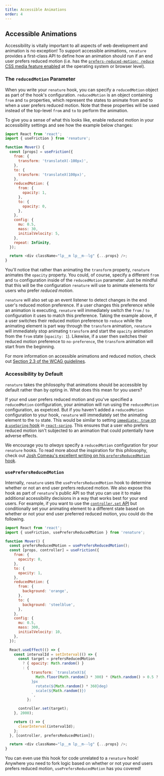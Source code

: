 ```yaml
---
title: Accessible Animations
order: 4
---
```


## Accessible Animations

Accessibility is vitally important to all aspects of web development and animation is no exception! To support accessible animations, `renature` provides a first-class API to define how an animation should run if an end user prefers reduced motion (i.e. has the [`prefers-reduced-motion: reduce` CSS media feature enabled](https://developer.mozilla.org/en-US/docs/Web/CSS/@media/prefers-reduced-motion) at the operating system or browser level).

### The `reducedMotion` Parameter

When you write your `renature` hook, you can specify a `reducedMotion` object as part of the hook's configuration. `reducedMotion` is an object containing `from` and `to` properties, which represent the states to animate from and to when a user prefers reduced motion. Note that these properties will be used instead of the top-level `from` and `to` to perform the animation.

To give you a sense of what this looks like, enable reduced motion in your accessibility settings and see how the example below changes:

```js live=true
import React from 'react';
import { useFriction } from 'renature';

function Mover() {
  const [props] = useFriction({
    from: {
      transform: 'translateX(-100px)',
    },
    to: {
      transform: 'translateX(100px)',
    },
    reducedMotion: {
      from: {
        opacity: 1,
      },
      to: {
        opacity: 0,
      },
    },
    config: {
      mu: 0.5,
      mass: 30,
      initialVelocity: 5,
    },
    repeat: Infinity,
  });

  return <div className="lp__m lp__m--lg" {...props} />;
}
```

You'll notice that rather than animating the `transform` property, `renature` animates the `opacity` property. You could, of course, specify a different `from` and `to` configuration inside of the `reducedMotion` parameter. Just be mindful that this will be the configuration `renature` will use to animate elements for users who prefer _reduced motion_.

`renature` will also set up an event listener to detect changes in the end user's reduced motion preference. If a user changes this preference while an animation is executing, `renature` will immediately switch the `from` / `to` configuration it uses to match this preference. Taking the example above, if a user switches their reduced motion preference to `reduce` while the animating element is part way through the `transform` animation, `renature` will immediately stop animating `transform` and start the `opacity` animation from the `from` state (`opacity: 1`). Likewise, if a user then switches their reduced motion preference to `no-preference`, the `transform` animation will start from the beginning.

For more information on accessible animations and reduced motion, check out [Section 2.3 of the WCAG guidelines](https://www.w3.org/WAI/WCAG21/Understanding/three-flashes-or-below-threshold).

### Accessibility by Default

`renature` takes the philosophy that animations should be accessible by default rather than by opting in. What does this mean for you users?

If your end user prefers reduced motion and you've specified a `reducedMotion` configuration, your animation will run using the `reducedMotion` configuration, as expetced. But if you haven't added a `reducedMotion` configuration to your hook, `renature` will immediately set the animating element to the `to` state. This would be similar to setting [`immediate: true` on a `useSpring` hook](https://www.react-spring.io/docs/hooks/api) in [`react-spring`](https://www.react-spring.io/). This ensures that a user who prefers reduced motion isn't subjected to an animation that could potentially have adverse effects.

We encourage you to _always_ specify a `reducedMotion` configuration for your `renature` hooks. To read more about the inspiration for this philosophy, check out [Josh Comeau's excellent writing on his `prefersReducedMotion` hook](https://www.joshwcomeau.com/react/prefers-reduced-motion/).

### `usePrefersReducedMotion`

Internally, `renature` uses the `usePrefersReducedMotion` hook to determine whether or not an end user prefers reduced motion. We also expose this hook as part of `renature`'s public API so that you can use it to make additional accessibility decisions in a way that works best for your end users. For example, if you want to use the [`controller.set` API](./getting-started/controlling-animation-states.md#setting-animations-to-arbitrary-states) but conditionally set your animating element to a different state based on whether or not your end user preferred reduced motion, you could do the following.

```js live=true
import React from 'react';
import { useFriction, usePrefersReducedMotion } from 'renature';

function Mover() {
  const prefersReducedMotion = usePrefersReducedMotion();
  const [props, controller] = useFriction({
    from: {
      opacity: 0,
    },
    to: {
      opacity: 1,
    },
    reducedMotion: {
      from: {
        background: 'orange',
      },
      to: {
        background: 'steelblue',
      },
    },
    config: {
      mu: 0.5,
      mass: 300,
      initialVelocity: 10,
    },
  });

  React.useEffect(() => {
    const intervalId = setInterval(() => {
      const target = prefersReducedMotion
        ? { opacity: Math.random() }
        : {
            transform: `translateX(${
              Math.floor(Math.random() * 300) * (Math.random() > 0.5 ? 1 : -1)
            }px
              rotate(${Math.random() * 360}deg)
              scale(${Math.random()})
            `,
          };

      controller.set(target);
    }, 2000);

    return () => {
      clearInterval(intervalId);
    };
  }, [controller, prefersReducedMotion]);

  return <div className="lp__m lp__m--lg" {...props} />;
}
```

You can even use this hook for code unrelated to a `renature` hook! Anywhere you need to fork logic based on whether or not your end users prefers reduced motion, `usePrefersReducedMotion` has you covered!
